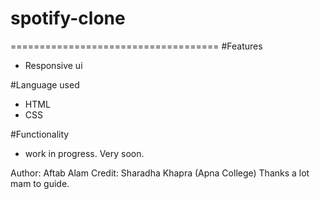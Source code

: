 # spotify-clone
====================================
#Features
- Responsive ui

#Language used
- HTML
- CSS

#Functionality
- work in progress. Very soon.

  
Author: Aftab Alam
Credit: Sharadha Khapra (Apna College)
Thanks a lot mam to guide.
